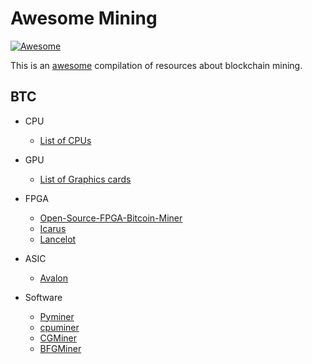 # Awesome Mining

[![Awesome](https://awesome.re/badge.svg)](https://awesome.re)

This is an [awesome](https://github.com/sindresorhus/awesome/blob/master/awesome.md) compilation of resources about blockchain mining.

## BTC
- CPU
	- [List of CPUs](https://en.bitcoin.it/wiki/Non-specialized_hardware_comparison#CPUs.2FAPUs)
- GPU
	- [List of Graphics cards](https://en.bitcoin.it/wiki/Non-specialized_hardware_comparison#Graphics_cards)
- FPGA
	- [Open-Source-FPGA-Bitcoin-Miner](https://github.com/progranism/Open-Source-FPGA-Bitcoin-Miner)
	- [Icarus](http://en.qi-hardware.com/wiki/Icarus)
	- [Lancelot](http://en.qi-hardware.com/wiki/Lancelot)
- ASIC
	- [Avalon](https://en.bitcoin.it/wiki/Avalon)

- Software
	- [Pyminer](https://github.com/jgarzik/pyminer)
	- [cpuminer](https://github.com/pooler/cpuminer)
	- [CGMiner](https://github.com/ckolivas/cgminer)
	- [BFGMiner](https://github.com/luke-jr/bfgminer)

